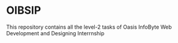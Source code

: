 # OIBSIP
This repository contains all the level-2 tasks of Oasis InfoByte Web Development and Designing Interrnship
